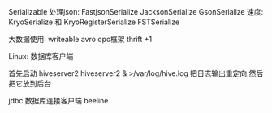 Serializable
处理json:
FastjsonSerialize
JacksonSerialize
GsonSerialize
速度:
KryoSerialize 和 KryoRegisterSerialize
FSTSerialize

大数据使用:
writeable
avro   opc框架
thrift  +1



Linux:  数据库客户端

首先启动   hiveserver2
hiveserver2 & >/var/log/hive.log    把日志输出重定向,然后把它放到后台

jdbc   数据库连接客户端     beeline
